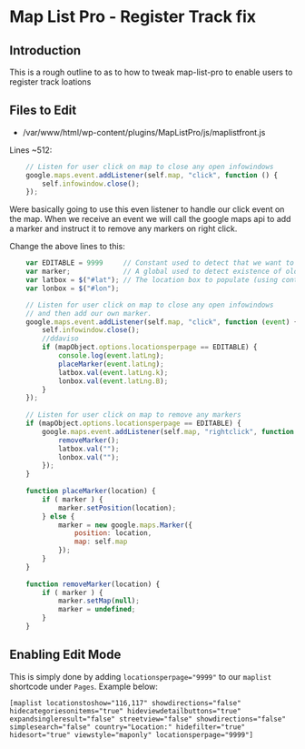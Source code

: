 # Map List Pro - Register Track fix

## Introduction

This is a rough outline to as to how to tweak map-list-pro to enable users to
register track loations

## Files to Edit

* /var/www/html/wp-content/plugins/MapListPro/js/maplistfront.js

Lines ~512:
```javascript
    // Listen for user click on map to close any open infowindows
    google.maps.event.addListener(self.map, "click", function () {
        self.infowindow.close();
    });
```

Were basically going to use this even listener to handle our click event on the
map. When we receive an event we will call the google maps api to add a marker
and instruct it to remove any markers on right click.

Change the above lines to this:
```javascript
    var EDITABLE = 9999     // Constant used to detect that we want to edit this map.
    var marker;             // A global used to detect existence of old markers.
    var latbox = $("#lat"); // The location box to populate (using contact 7)
    var lonbox = $("#lon");

    // Listen for user click on map to close any open infowindows
    // and then add our own marker.
    google.maps.event.addListener(self.map, "click", function (event) {
        self.infowindow.close();
        //ddaviso
        if (mapObject.options.locationsperpage == EDITABLE) {
            console.log(event.latLng);
            placeMarker(event.latLng);
            latbox.val(event.latLng.k);
            lonbox.val(event.latLng.B);
        }
    });
    
    // Listen for user click on map to remove any markers
    if (mapObject.options.locationsperpage == EDITABLE) {
        google.maps.event.addListener(self.map, "rightclick", function () {
            removeMarker();
            latbox.val("");
            lonbox.val("");
        });
    }
   
    function placeMarker(location) {
        if ( marker ) {
            marker.setPosition(location);
        } else {
            marker = new google.maps.Marker({
                position: location,
                map: self.map
            });
        }
    }
        
    function removeMarker(location) {
        if ( marker ) {
            marker.setMap(null);
            marker = undefined;
        } 
    }
```

## Enabling Edit Mode

This is simply done by adding `locationsperpage="9999"` to our `maplist`
shortcode under `Pages`. Example below:

```
[maplist locationstoshow="116,117" showdirections="false" hidecategoriesonitems="true" hideviewdetailbuttons="true" expandsingleresult="false" streetview="false" showdirections="false" simplesearch="false" country="Location:" hidefilter="true" hidesort="true" viewstyle="maponly" locationsperpage="9999"]
```
